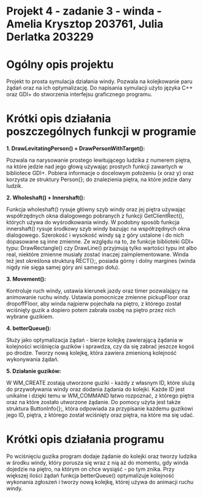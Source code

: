# Projekt 4 - zadanie 3 - winda - Amelia Krysztop 203761, Julia Derlatka 203229

# Ogólny opis projektu

Projekt to prosta symulacja działania windy. Pozwala na kolejkowanie paru żądań oraz na ich optymalizację. Do napisania symulacji użyto języka C++ oraz GDI+ do stworzenia interfejsu graficznego programu.

# Krótki opis działania poszczególnych funkcji w programie

**1. DrawLevitatingPerson() + DrawPersonWithTarget():**

Pozwala na narysowanie prostego lewitującego ludzika z numerem piętra, na które jedzie nad jego głową używając prostych funkcji zawartych w bibliotece GDI+. Pobiera informacje o docelowym położeniu (x oraz y) oraz korzysta ze struktury Person{}; do znalezienia piętra, na które jedzie dany ludzik.

__2. Wholeshaft() + Innershaft():__

Funkcja wholeshaft() rysuje główny szyb windy oraz jej piętra używając współrzędnych okna dialogowego pobranych z funkcji GetClientRect(), których używa do wyśrodkowania windy. W podobny sposób funkcja innershaft() rysuje środkowy szyb windy bazując na współrzędnych okna dialogowego. Szerokość i wysokość windy są z góry ustalone i do nich dopasowane są inne zmienne.
Ze względu na to, że funkcje biblioteki GDI+ typu: DrawRectangle() czy DrawLine() przyjmują tylko wartości typu int albo real, niektóre zmienne musiały zostać inaczej zaimplementowane.
Winda też jest określona strukturą RECT{};, posiada górny i dolny margines (winda nigdy nie sięga samej góry ani samego dołu).

__3. Movement():__

Kontroluje ruch windy, ustawia kierunek jazdy oraz timer pozwalający na animowanie ruchu windy. Ustawia pomocnicze zmienne pickupFloor oraz dropoffFloor, aby winda najpierw pojechała na piętro, z którego został wciśnięty guzik a dopiero potem zabrała osobę na piętro przez nich wybrane guzikiem.

__4. betterQueue():__

Służy jako optymalizacja żądań - bierze kolejkę zawierającą żądania w kolejności wciśnięcia guzików i sprawdza, czy da się zabrać jeszcze kogoś po drodze. Tworzy nową kolejkę, która zawiera zmienioną kolejność wykonywania żądań.

__5. Działanie guzików:__

W WM_CREATE zostają utworzone guziki - każdy z własnym ID, które slużą do przywoływania windy oraz dodania żądania do kolejki. Każde ID jest unikalne i dzięki temu w WM_COMMAND łatwo rozpoznać, z którego piętra oraz na które zostało utworzone żądanie. 
Do pomocy użyta jest także struktura ButtonInfo{};, która odpowiada za przypisanie każdemu guzikowi jego ID, piętra, z którego został wciśnięty oraz piętra, na które ma się udać.

# Krótki opis działania programu

Po wciśnięciu guzika program dodaje żądanie do kolejki oraz tworzy ludzika w środku windy, który porusza się wraz z nią aż do momentu, gdy winda dojedzie na piętro, na którym on chce wysiąść - po tym znika. Przy większej ilości żądań funkcja betterQueue() optymalizuje kolejność wykonania zgłoszeń i tworzy nową kolejkę, której używa do animacji ruchu windy. 





  
   


   

